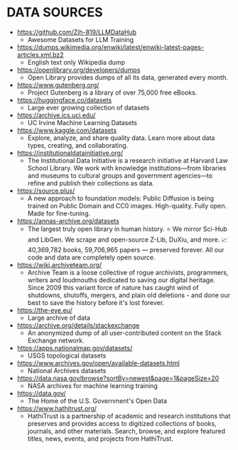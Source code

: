 # DATA SOURCES

- https://github.com/Zjh-819/LLMDataHub
  - Awesome Datasets for LLM Training
- https://dumps.wikimedia.org/enwiki/latest/enwiki-latest-pages-articles.xml.bz2
  - English text only Wikipedia dump
- https://openlibrary.org/developers/dumps
  - Open Library provides dumps of all its data, generated every month.
- https://www.gutenberg.org/
  - Project Gutenberg is a library of over 75,000 free eBooks.
- https://huggingface.co/datasets
  - Large ever growing collection of datasets
- https://archive.ics.uci.edu/
  - UC Irvine Machine Learning Datasets
- https://www.kaggle.com/datasets
  - Explore, analyze, and share quality data. Learn more about data types, creating, and collaborating.
- https://institutionaldatainitiative.org/
  - The Institutional Data Initiative is a research initiative at Harvard Law School Library. We work with knowledge institutions—from libraries and museums to cultural groups and government agencies—to refine and publish their collections as data.
- https://source.plus/
  - A new approach to foundation models: Public Diffusion is being trained on Public Domain and CC0 images. High-quality. Fully open. Made for fine-tuning. 
- https://annas-archive.org/datasets
  - The largest truly open library in human history. ⭐️ We mirror Sci-Hub and LibGen. We scrape and open-source Z-Lib, DuXiu, and more. 📈 40,369,782 books, 59,706,965 papers — preserved forever. All our code and data are completely open source.
- https://wiki.archiveteam.org/
  - Archive Team is a loose collective of rogue archivists, programmers, writers and loudmouths dedicated to saving our digital heritage. Since 2009 this variant force of nature has caught wind of shutdowns, shutoffs, mergers, and plain old deletions - and done our best to save the history before it's lost forever.
- https://the-eye.eu/
  - Large archive of data
- https://archive.org/details/stackexchange
  - An anonymized dump of all user-contributed content on the Stack Exchange network.
- https://apps.nationalmap.gov/datasets/
  - USGS topological datasets
- https://www.archives.gov/open/available-datasets.html
  - National Archives datasets
- https://data.nasa.gov/browse?sortBy=newest&page=1&pageSize=20
  - NASA archives for machine learning training
- https://data.gov/
  - The Home of the U.S. Government's Open Data
- https://www.hathitrust.org/
  - HathiTrust is a partnership of academic and research institutions that preserves and provides access to digitized collections of books, journals, and other materials. Search, browse, and explore featured titles, news, events, and projects from HathiTrust.
